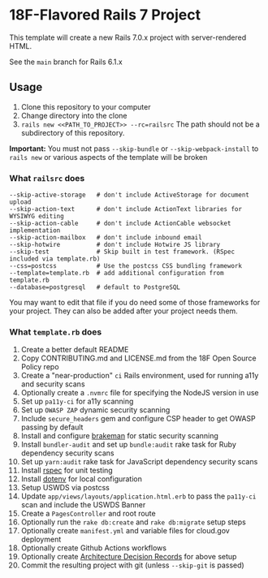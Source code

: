 18F-Flavored Rails 7 Project
============================

This template will create a new Rails 7.0.x project with server-rendered HTML.

See the `main` branch for Rails 6.1.x

## Usage

1. Clone this repository to your computer
1. Change directory into the clone
1. `rails new <<PATH_TO_PROJECT>> --rc=railsrc` The path should not be a subdirectory of this repository.

**Important:** You must not pass `--skip-bundle` or `--skip-webpack-install` to `rails new` or various aspects of the template will be broken

### What `railsrc` does

```
--skip-active-storage   # don't include ActiveStorage for document upload
--skip-action-text      # don't include ActionText libraries for WYSIWYG editing
--skip-action-cable     # don't include ActionCable websocket implementation
--skip-action-mailbox   # don't include inbound email
--skip-hotwire          # don't include Hotwire JS library
--skip-test             # Skip built in test framework. (RSpec included via template.rb)
--css=postcss           # Use the postcss CSS bundling framework
--template=template.rb  # add additional configuration from template.rb
--database=postgresql   # default to PostgreSQL
```

You may want to edit that file if you do need some of those frameworks for your project. They can also
be added after your project needs them.

### What `template.rb` does

1. Create a better default README
1. Copy CONTRIBUTING.md and LICENSE.md from the 18F Open Source Policy repo
1. Create a "near-production" `ci` Rails environment, used for running a11y and security scans
1. Optionally create a `.nvmrc` file for specifying the NodeJS version in use
1. Set up `pa11y-ci` for a11y scanning
1. Set up `OWASP ZAP` dynamic security scanning
1. Include `secure_headers` gem and configure CSP header to get OWASP passing by default
1. Install and configure [brakeman](https://rubygems.org/gems/brakeman) for static security scanning
1. Install `bundler-audit` and set up `bundle:audit` rake task for Ruby dependency security scans
1. Set up `yarn:audit` rake task for JavaScript dependency security scans
1. Install [rspec](https://rubygems.org/gems/rspec-rails) for unit testing
1. Install [dotenv](https://rubygems.org/gems/dotenv-rails) for local configuration
1. Setup USWDS via postcss
1. Update `app/views/layouts/application.html.erb` to pass the `pa11y-ci` scan and include the USWDS Banner
1. Create a `PagesController` and root route
1. Optionally run the `rake db:create` and `rake db:migrate` setup steps
1. Optionally create `manifest.yml` and variable files for cloud.gov deployment
1. Optionally create Github Actions workflows
1. Optionally create [Architecture Decision Records](https://adr.github.io/) for above setup
1. Commit the resulting project with git (unless `--skip-git` is passed)
